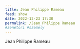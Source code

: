 ```yaml
---
title: Jean Philippe Rameau
feed: show
date: 2022-12-23 17:30
permalink: /Jean Philippe Rameau
#zenetöri #személy
---
```


Jean Philippe Rameau